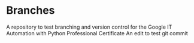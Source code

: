 # Branches
A repository to test branching and version control for the Google IT Automation with Python Professional Certificate
An edit to test git commit
